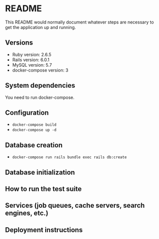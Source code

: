 # README

This README would normally document whatever steps are necessary to get the
application up and running.

## Versions
- Ruby version: 2.6.5
- Rails version: 6.0.1
- MySQL version: 5.7
- docker-compose version: 3

## System dependencies

You need to run docker-compose. 

## Configuration

- `docker-compose build`
- `docker-compose up -d`

## Database creation

- `docker-compose run rails bundle exec rails db:create`

## Database initialization

## How to run the test suite

## Services (job queues, cache servers, search engines, etc.)

## Deployment instructions
